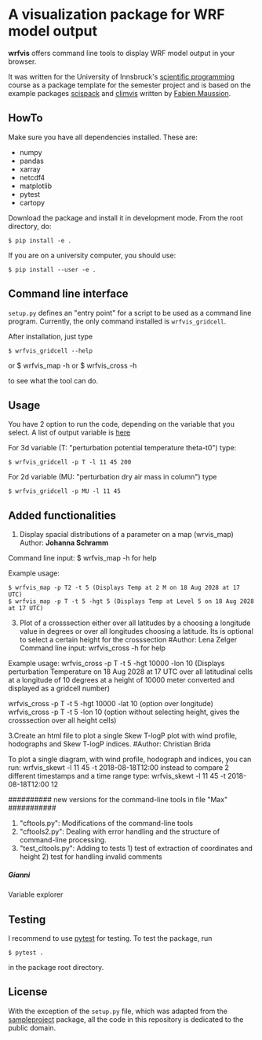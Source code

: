 # A visualization package for WRF model output

**wrfvis** offers command line tools to display WRF model output in your browser.

It was written for the University of Innsbruck's
[scientific programming](https://manuelalehner.github.io/scientific_programming)
course as a package template for the semester project and is based on the 
example packages [scispack](https://github.com/fmaussion/scispack) and
[climvis](https://github.com/fmaussion/climvis) written by
[Fabien Maussion](https://fabienmaussion.info).

## HowTo

Make sure you have all dependencies installed. These are:
- numpy
- pandas
- xarray
- netcdf4
- matplotlib
- pytest
- cartopy

Download the package and install it in development mode. From the root directory,
do:

    $ pip install -e .

If you are on a university computer, you should use:

    $ pip install --user -e .

## Command line interface

``setup.py`` defines an "entry point" for a script to be used as a
command line program. Currently, the only command installed is ``wrfvis_gridcell``.

After installation, just type

    $ wrfvis_gridcell --help
or
    $ wrfvis_map -h
or
    $ wrfvis_cross -h

to see what the tool can do.
## Usage

You have 2 option to run the code, depending on the variable that you select. A list of output variable is [here](https://www2.mmm.ucar.edu/wrf/users/wrf_users_guide/build/html/output_variables.html)
 
For 3d variable (T: "perturbation potential temperature theta-t0") type:

    $ wrfvis_gridcell -p T -l 11 45 200
    

For 2d variable (MU: "perturbation dry air mass in column") type

    $ wrfvis_gridcell -p MU -l 11 45

## Added functionalities

1. Display spacial distributions of a parameter on a map (wrvis_map)
Author: **Johanna Schramm**

Command line input:
    $ wrfvis_map -h for help

    
Example usage:

    $ wrfvis_map -p T2 -t 5 (Displays Temp at 2 M on 18 Aug 2028 at 17 UTC)
    $ wrfvis_map -p T -t 5 -hgt 5 (Displays Temp at Level 5 on 18 Aug 2028 at 17 UTC)



3. Plot of a crosssection either over all latitudes by a choosing a longitude value in degrees or over all longitudes choosing a latitude.
Its is optional to select a certain height for the crosssection
#Author: Lena Zelger
Command line input: wrfvis_cross -h for help

Example usage:
wrfvis_cross -p T -t 5 -hgt 10000 -lon 10 
(Displays perturbation Temperature on 18 Aug 2028 
at 17 UTC over all latitudinal cells at a 
longitude of 10 degrees at a height of 10000 meter converted and displayed as a gridcell number)

wrfvis_cross -p T -t 5 -hgt 10000 -lat 10 (option over longitude)
wrfvis_cross -p T -t 5  -lon 10 (option without selecting height, gives the crosssection over all height cells)



3.Create an html file to plot a single Skew T-logP plot with wind profile,
hodographs and Skew T-logP indices.
#Author: Christian Brida

To plot a single diagram, with wind profile, hodograph and indices, you can run: wrfvis_skewt -l 11 45 -t 2018-08-18T12:00
instead to compare 2 different timestamps and a time range type: wrfvis_skewt -l 11 45 -t 2018-08-18T12:00 12

########## new versions for the command-line tools in file "Max" ###########
1. "cftools.py": Modifications of the command-line tools
2. "cftools2.py": Dealing with error handling and the structure of command-line processing. 
3. "test_cltools.py": Adding to tests  1) test of extraction of coordinates and height
         			       2) test for handling invalid comments


##### Gianni #########
Variable explorer




## Testing

I recommend to use [pytest](https://docs.pytest.org) for testing. To test
the package, run

    $ pytest .

in the package root directory.


## License

With the exception of the ``setup.py`` file, which was adapted from the
[sampleproject](https://github.com/pypa/sampleproject) package, all the
code in this repository is dedicated to the public domain.




    
